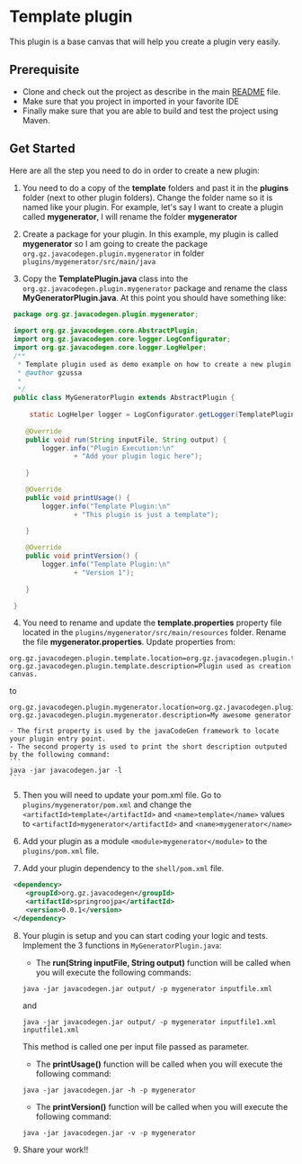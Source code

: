 # Template plugin

This plugin is a base canvas that will help you create a plugin very easily.

## Prerequisite

- Clone and check out the project as describe in the main [README](https://github.com/gzussa/javacodegen) file.
- Make sure that you project in imported in your favorite IDE
- Finally make sure that you are able to build and test the project using Maven.

## Get Started
Here are all the step you need to do in order to create a new plugin:
1. You need to do a copy of the **template** folders and past it in the **plugins** folder (next to other plugin folders). Change the folder name so it is named like your plugin. For example, let's say I want to create a plugin called **mygenerator**, I will rename the folder **mygenerator**

2. Create a package for your plugin. In this example, my plugin is called **mygenerator** so I am going to create the package `org.gz.javacodegen.plugin.mygenerator` in folder `plugins/mygenerator/src/main/java`

3. Copy the **TemplatePlugin.java** class into the `org.gz.javacodegen.plugin.mygenerator` package and rename the class **MyGeneratorPlugin.java**. At this point you should have something like:
```java
 package org.gz.javacodegen.plugin.mygenerator;
 
 import org.gz.javacodegen.core.AbstractPlugin;
 import org.gz.javacodegen.core.logger.LogConfigurator;
 import org.gz.javacodegen.core.logger.LogHelper;
 /**
  * Template plugin used as demo example on how to create a new plugin
  * @author gzussa
  *
  */
 public class MyGeneratorPlugin extends AbstractPlugin { 
 	 
	 static LogHelper logger = LogConfigurator.getLogger(TemplatePlugin.class.getName()); 
 
 	@Override
 	public void run(String inputFile, String output) {
 		logger.info("Plugin Execution:\n"
 				+ "Add your plugin logic here");
 		 
	}

	@Override
	public void printUsage() {
		logger.info("Template Plugin:\n"
				+ "This plugin is just a template");
		
	}

	@Override
	public void printVersion() {
		logger.info("Template Plugin:\n"
				+ "Version 1");
		
	}

 }
```

4. You need to rename and update the **template.properties** property file located in the `plugins/mygenerator/src/main/resources` folder. Rename the file **mygenerator.properties**.
Update properties from:
```
org.gz.javacodegen.plugin.template.location=org.gz.javacodegen.plugin.template.TemplatePlugin
org.gz.javacodegen.plugin.template.description=Plugin used as creation canvas.
```
to
```
org.gz.javacodegen.plugin.mygenerator.location=org.gz.javacodegen.plugin.mygenerator.MyGeneratorPlugin
org.gz.javacodegen.plugin.mygenerator.description=My awesome generator
```

	- The first property is used by the javaCodeGen framework to locate your plugin entry point. 
	- The second property is used to print the short description outputed by the following command:
	```
	java -jar javacodegen.jar -l
	```

5. Then you will need to update your pom.xml file. Go to `plugins/mygenerator/pom.xml` and change the `<artifactId>template</artifactId>` and `<name>template</name>` values to `<artifactId>mygenerator</artifactId>` and `<name>mygenerator</name>`

6. Add your plugin as a module `<module>mygenerator</module>` to the `plugins/pom.xml` file.

7. Add your plugin dependency to the `shell/pom.xml` file.
```xml
 <dependency>
	<groupId>org.gz.javacodegen</groupId>
	<artifactId>springroojpa</artifactId>
	<version>0.0.1</version>			
 </dependency>
```

8. Your plugin is setup and you can start coding your logic and tests. Implement the 3 functions in `MyGeneratorPlugin.java`:

	- The **run(String inputFile, String output)** function will be called when you will execute the following commands:

	```
	java -jar javacodegen.jar output/ -p mygenerator inputfile.xml
	```
	and
	```
	java -jar javacodegen.jar output/ -p mygenerator inputfile1.xml inputfile1.xml
	```

	This method is called one per input file passed as parameter.

	- The **printUsage()** function will be called when you will execute the following command:
	```
	java -jar javacodegen.jar -h -p mygenerator
	```

	- The **printVersion()** function will be called when you will execute the following command:
	```
	java -jar javacodegen.jar -v -p mygenerator
	```

9. Share your work!!
